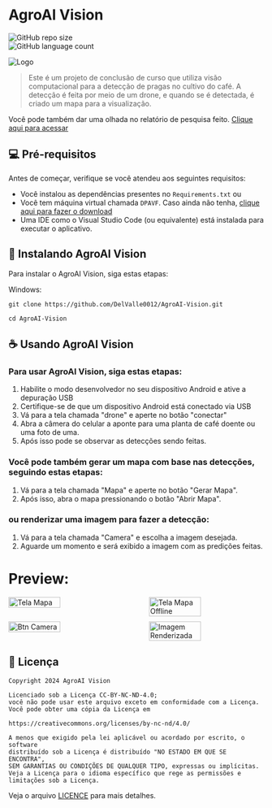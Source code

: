 
# AgroAI Vision

![GitHub repo size](https://img.shields.io/github/repo-size/DelValle0012/DPA?style=for-the-badge)  
![GitHub language count](https://img.shields.io/github/languages/count/DelValle0012/DPA?style=for-the-badge)


<img src="logo.png" alt="Logo">

> Este é um projeto de conclusão de curso que utiliza visão computacional para a detecção de pragas no cultivo do café. A detecção é feita por meio de um drone, e quando se é detectada, é criado um mapa para a visualização.

Você pode também dar uma olhada no relatório de pesquisa feito. [Clique aqui para acessar](https://drive.google.com/drive/folders/1LQsCwucPp1_F5gqI1jyFQT958xkkxmXJ?usp=sharing)

## 💻 Pré-requisitos

Antes de começar, verifique se você atendeu aos seguintes requisitos:

- Você instalou as dependências presentes no `Requirements.txt` ou
- Você tem máquina virtual chamada `DPAVF`. Caso ainda não tenha, [clique aqui para fazer o download](https://drive.google.com/drive/folders/1XS9U8ukY6sCi-cNIkwGDrP4UhMYsA-Ls?usp=sharing)
- Uma IDE como o Visual Studio Code (ou equivalente) está instalada para executar o aplicativo.
  


## 🚀 Instalando AgroAI Vision

Para instalar o AgroAI Vision, siga estas etapas:

Windows:

```
git clone https://github.com/DelValle0012/AgroAI-Vision.git
```

```
cd AgroAI-Vision
```

## ☕ Usando AgroAI Vision

### Para usar AgroAI Vision, siga estas etapas:

1. Habilite o modo desenvolvedor no seu dispositivo Android e ative a depuração USB
2. Certifique-se de que um dispositivo Android está conectado via USB
3. Vá para a tela chamada "drone" e aperte no botão "conectar"
4. Abra a câmera do celular a aponte para uma planta de café doente ou uma foto de uma.
5. Após isso pode se observar as detecções sendo feitas.

### Você pode também gerar um mapa com base nas detecções, seguindo estas etapas:

1. Vá para a tela chamada "Mapa" e aperte no botão "Gerar Mapa".
2. Após isso, abra o mapa pressionando o botão "Abrir Mapa".

### ou renderizar uma imagem para fazer a detecção:

1. Vá para a tela chamada "Camera" e escolha a imagem desejada.
2. Aguarde um momento e será exibido a imagem com as predições feitas.

# Preview:

<div style="display: flex; justify-content: space-between; flex-wrap: wrap; gap: 10px;">
  <img src="https://github.com/DelValle0012/PragueCombat/blob/main/imgrepo/TelaMapa.png" alt="Tela Mapa" width="45%" />
  <img src="https://github.com/DelValle0012/PragueCombat/blob/main/imgrepo/TelaMapaOffline.png" alt="Tela Mapa Offline" width="45%" />
  
  <img src="https://github.com/DelValle0012/PragueCombat/blob/main/imgrepo/btnCamera.png" alt="Btn Camera" width="45%" />
  <img src="https://github.com/DelValle0012/PragueCombat/blob/main/imgrepo/imgRenderizada.png" alt="Imagem Renderizada" width="45%" />
</div>



## 📝 Licença

```
Copyright 2024 AgroAI Vision

Licenciado sob a Licença CC-BY-NC-ND-4.0;
você não pode usar este arquivo exceto em conformidade com a Licença.
Você pode obter uma cópia da Licença em

https://creativecommons.org/licenses/by-nc-nd/4.0/

A menos que exigido pela lei aplicável ou acordado por escrito, o software
distribuído sob a Licença é distribuído "NO ESTADO EM QUE SE ENCONTRA",
SEM GARANTIAS OU CONDIÇÕES DE QUALQUER TIPO, expressas ou implícitas.
Veja a Licença para o idioma específico que rege as permissões e
limitações sob a Licença.
```
Veja o arquivo [LICENCE](LICENSE) para mais detalhes.

